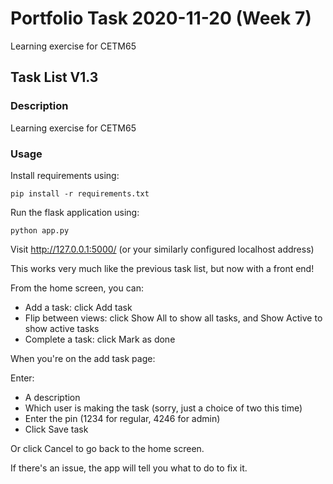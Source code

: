 # Portfolio Task 2020-11-20 (Week 7)

Learning exercise for CETM65

## Task List V1.3

### Description

Learning exercise for CETM65

### Usage

Install requirements using:

` pip install -r requirements.txt `

Run the flask application using:

` python app.py `

Visit http://127.0.0.1:5000/ (or your similarly configured localhost address)

This works very much like the previous task list, but now with a front end!

From the home screen, you can:

- Add a task: click Add task
- Flip between views: click Show All to show all tasks, and Show Active to show active tasks
- Complete a task: click Mark as done

When you're on the add task page:

Enter:

- A description
- Which user is making the task (sorry, just a choice of two this time)
- Enter the pin (1234 for regular, 4246 for admin)
- Click Save task

Or click Cancel to go back to the home screen.

If there's an issue, the app will tell you what to do to fix it.